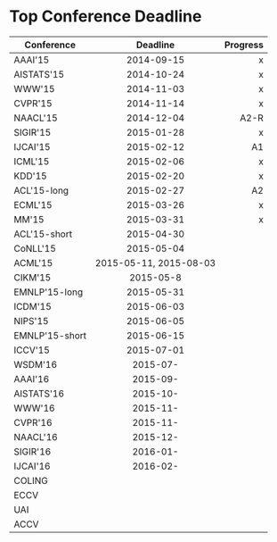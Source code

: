 Top Conference Deadline
=====
| Conference        | Deadline           | Progress  |
| ------------- |:-------------:| -----:|
|AAAI'15 | 2014-09-15 | x |
|AISTATS'15 | 2014-10-24 | x |
|WWW'15 | 2014-11-03 | x |
|CVPR'15 | 2014-11-14 | x |
|NAACL'15 | 2014-12-04 | A2-R|
|SIGIR'15 | 2015-01-28|x|
|IJCAI'15 | 2015-02-12|A1|
|ICML'15 | 2015-02-06|x|
|KDD'15 | 2015-02-20|x|
|ACL'15-long | 2015-02-27|A2|
|ECML'15 | 2015-03-26|x|
|MM'15 | 2015-03-31|x|
|ACL'15-short | 2015-04-30||
|CoNLL'15| 2015-05-04||
|ACML'15 | 2015-05-11, 2015-08-03||
|CIKM'15 | 2015-05-8||
|EMNLP'15-long | 2015-05-31 ||
|ICDM'15| 2015-06-03||
|NIPS'15| 2015-06-05 ||
|EMNLP'15-short | 2015-06-15 ||
|ICCV'15 | 2015-07-01 ||
|WSDM'16 | 2015-07- ||
|AAAI'16 | 2015-09- ||
|AISTATS'16 | 2015-10- ||
|WWW'16 | 2015-11- ||
|CVPR'16 | 2015-11- ||
|NAACL'16 | 2015-12- ||
|SIGIR'16 | 2016-01-||
|IJCAI'16 | 2016-02-||
|COLING|||
|ECCV|||
|UAI|||
|ACCV|||


